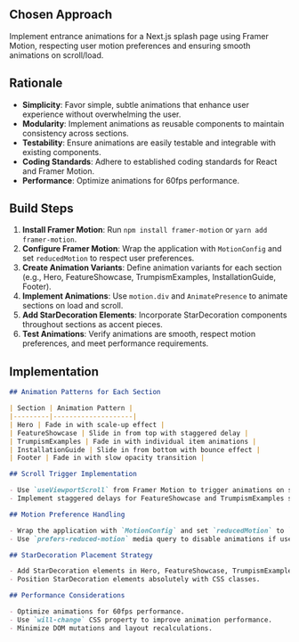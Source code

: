 ## Chosen Approach

Implement entrance animations for a Next.js splash page using Framer Motion, respecting user motion preferences and ensuring smooth animations on scroll/load.

## Rationale

- **Simplicity**: Favor simple, subtle animations that enhance user experience without overwhelming the user.
- **Modularity**: Implement animations as reusable components to maintain consistency across sections.
- **Testability**: Ensure animations are easily testable and integrable with existing components.
- **Coding Standards**: Adhere to established coding standards for React and Framer Motion.
- **Performance**: Optimize animations for 60fps performance.

## Build Steps

1. **Install Framer Motion**: Run `npm install framer-motion` or `yarn add framer-motion`.
2. **Configure Framer Motion**: Wrap the application with `MotionConfig` and set `reducedMotion` to respect user preferences.
3. **Create Animation Variants**: Define animation variants for each section (e.g., Hero, FeatureShowcase, TrumpismExamples, InstallationGuide, Footer).
4. **Implement Animations**: Use `motion.div` and `AnimatePresence` to animate sections on load and scroll.
5. **Add StarDecoration Elements**: Incorporate StarDecoration components throughout sections as accent pieces.
6. **Test Animations**: Verify animations are smooth, respect motion preferences, and meet performance requirements.

## Implementation

```markdown
## Animation Patterns for Each Section

| Section | Animation Pattern |
|---------|--------------------|
| Hero | Fade in with scale-up effect |
| FeatureShowcase | Slide in from top with staggered delay |
| TrumpismExamples | Fade in with individual item animations |
| InstallationGuide | Slide in from bottom with bounce effect |
| Footer | Fade in with slow opacity transition |

## Scroll Trigger Implementation

- Use `useViewportScroll` from Framer Motion to trigger animations on scroll.
- Implement staggered delays for FeatureShowcase and TrumpismExamples sections.

## Motion Preference Handling

- Wrap the application with `MotionConfig` and set `reducedMotion` to `'user'`.
- Use `prefers-reduced-motion` media query to disable animations if user prefers reduced motion.

## StarDecoration Placement Strategy

- Add StarDecoration elements in Hero, FeatureShowcase, TrumpismExamples, InstallationGuide, and Footer sections.
- Position StarDecoration elements absolutely with CSS classes.

## Performance Considerations

- Optimize animations for 60fps performance.
- Use `will-change` CSS property to improve animation performance.
- Minimize DOM mutations and layout recalculations.
```